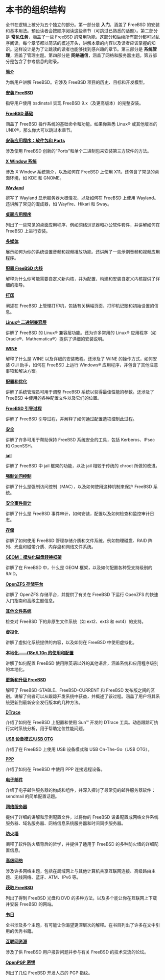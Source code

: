 # 本书的组织结构

全书在逻辑上被分为五个独立的部分。第一部分是 **入门**，涵盖了 FreeBSD 的安装和基本用法。预设读者会按顺序阅读这些章节（可跳过已熟悉的话题）。第二部分是 **常见任务**，涵盖了一些 FreeBSD 的常用功能。这部分和后续所有部分都可以乱序阅读。每个章节都以简洁的概述开头，讲解本章的内容以及读者应该掌握的知识。这样设计是为了让跳读的读者也能够找到感兴趣的章节。第三部分是 **系统管理**，涵盖了管理主题。第四部分是 **网络通信**，涵盖了网络和服务器主题。第五部分是包含了参考信息的附录。

**[简介](https://docs.freebsd.org/en/books/handbook/introduction/#introduction)**

为新用户讲解 FreeBSD。它涉及 FreeBSD 项目的历史、目标和开发模型。

**[安装 FreeBSD](https://docs.freebsd.org/en/books/handbook/bsdinstall/#bsdinstall)**

指导用户使用 bsdinstall 实现 FreeBSD 9.x（及更高版本）的完整安装。

**[FreeBSD 基础](https://docs.freebsd.org/en/books/handbook/basics/#basics)**

涵盖了 FreeBSD 操作系统的基础命令和功能。如果你熟悉 Linux® 或其他版本的 UNIX®，那么你大可以跳过本章节。

**[安装应用程序：软件包和 Ports](https://docs.freebsd.org/en/books/handbook/ports/#ports)**

涉及使用 FreeBSD 创新的“Ports”和单个二进制包来安装第三方软件的方法。

**[X Window 系统](https://docs.freebsd.org/en/books/handbook/x11/#x11)**

涉及 X Window 系统简介，以及如何在 FreeBSD 上使用 X11。还包含了常见的桌面环境，如 KDE 和 GNOME。

**[Wayland](https://docs.freebsd.org/en/books/handbook/wayland/#wayland)**

撰写了 Wayland 显示服务器大概情况，以及如何在 FreeBSD 上使用 Wayland。还讲解了常见的混成器，如 Wayfire、Hikari 和 Sway。

**[桌面应用程序](https://docs.freebsd.org/en/books/handbook/desktop/#desktop)**

列出了一些常见的桌面应用程序，例如网络浏览器和办公软件套件，并讲解如何在 FreeBSD 上进行安装。

**[多媒体](https://docs.freebsd.org/en/books/handbook/multimedia/#multimedia)**

展示如何为你的系统设置音频和视频播放功能。还讲解了一些示例音频和视频应用程序。

**[配置 FreeBSD 内核](https://docs.freebsd.org/en/books/handbook/kernelconfig/#kernelconfig)**

解释为什么你可能需要自定义新内核，并为配置、构建和安装自定义内核提供了详细的指导。

**[打印](https://docs.freebsd.org/en/books/handbook/printing/#printing)**

阐述在 FreeBSD 上管理打印机，包括有关横幅页面、打印机记账和初始设置的信息。

**[Linux® 二进制兼容层](https://docs.freebsd.org/en/books/handbook/linuxemu/#linuxemu)**

讲解了 FreeBSD 的 Linux® 兼容层功能。还为许多常用的 Linux® 应用程序（如 Oracle®、Mathematica®）提供了详细的安装说明。

**[WINE](https://docs.freebsd.org/en/books/handbook/wine/#wine)**

解释了什么是 WINE 以及详细的安装教程。还涉及了 WINE 的操作方式，如何安装 GUI 助手，如何在 FreeBSD 上运行 Windows® 应用程序，并包含了其他注意事项和解决方案。

**[配置和优化](https://docs.freebsd.org/en/books/handbook/config/#config-tuning)**

讲解了系统管理员可用于调整 FreeBSD 系统以获得最佳性能的参数。还涉及了 FreeBSD 中使用的各种配置文件以及它们的位置。

**[FreeBSD 引导过程](https://docs.freebsd.org/en/books/handbook/boot/#boot)**

讲解了 FreeBSD 引导过程，并解释了如何通过配置选项控制此过程。

**[安全](https://docs.freebsd.org/en/books/handbook/security/#security)**

讲解了许多可用于帮助保持 FreeBSD 系统安全的工具，包括 Kerberos、IPsec 和 OpenSSH。

**[jail](https://docs.freebsd.org/en/books/handbook/jails/#jails)**

讲解了 FreeBSD 中 jail 框架的功能，以及 jail 相较于传统的 chroot 所做的改进。

**[强制访问控制](https://docs.freebsd.org/en/books/handbook/mac/#mac)**

讲解了什么是强制访问控制（MAC），以及如何使用这种机制来保护 FreeBSD 系统。

**[安全事件审计](https://docs.freebsd.org/en/books/handbook/audit/#audit)**

讲解了什么是 FreeBSD 事件审计，如何安装，配置以及如何检查和监控审计日志。

**[存储](https://docs.freebsd.org/en/books/handbook/disks/#disks)**

讲解了如何使用 FreeBSD 管理存储介质和文件系统。例如物理磁盘、RAID 阵列、光盘和磁带介质、内存盘和网络文件系统。

**[GEOM：模块化磁盘转换框架](https://docs.freebsd.org/en/books/handbook/geom/#geom)**

讲解了在 FreeBSD 中，什么是 GEOM 框架，以及如何配置各种受支持级别的 RAID。

**[OpenZFS 存储平台](https://docs.freebsd.org/en/books/handbook/zfs/#zfs)**

讲解了 OpenZFS 存储平台，并提供了有关在 FreeBSD 下运行 OpenZFS 的快速入门指南和高级主题信息。

**[其他文件系统](https://docs.freebsd.org/en/books/handbook/filesystems/#filesystems)**

检查对 FreeBSD 下的非原生文件系统（如 ext2、ext3 和 ext4）的支持。

**[虚拟化](https://docs.freebsd.org/en/books/handbook/virtualization/#virtualization)**

讲解了虚拟化系统提供的内容，以及如何在 FreeBSD 中使用虚拟化。

**[本地化——i18n/L10n 的使用和配置](https://docs.freebsd.org/en/books/handbook/l10n/#l10n)**

讲解了如何配置 FreeBSD 使用除英语以外的其他语言，涵盖系统和应用程序级别的本地化。

**[更新和升级 FreeBSD](https://docs.freebsd.org/en/books/handbook/cutting-edge/#updating-upgrading)**

解释了 FreeBSD-STABLE、FreeBSD-CURRENT 和 FreeBSD 发布版之间的区别。讲解了何者可以从跟踪开发系统中获益，并概述了该过程。涵盖了用户将其系统更新到最新安全发行版本的几种方法。

**[DTrace](https://docs.freebsd.org/en/books/handbook/dtrace/#dtrace)**

介绍了如何在 FreeBSD 上配置和使用 Sun™ 开发的 DTrace 工具。动态跟踪可执行实时系统分析，用于帮助定位性能问题。

**[USB 设备模式/USB OTG](https://docs.freebsd.org/en/books/handbook/usb-device-mode/#usb-device-mode)**

介绍了在 FreeBSD 上使用 USB 设备模式和 USB On-The-Go（USB OTG）。

**[PPP](https://docs.freebsd.org/en/books/handbook/ppp-and-slip/#ppp-and-slip)**

介绍了如何在 FreeBSD 中使用 PPP 连接远程设备。

**[电子邮件](https://docs.freebsd.org/en/books/handbook/mail/#mail)**

介绍了电子邮件服务器的构成和组件，并深入探讨了最常见的邮件服务器软件：sendmail 的简单配置话题。

**[网络服务器](https://docs.freebsd.org/en/books/handbook/network-servers/#network-servers)**

提供了详细的讲解和示例配置文件，以将你的 FreeBSD 设备配置成网络文件系统服务器、域名服务器、网络信息系统服务器和时间同步服务器。

**[防火墙](https://docs.freebsd.org/en/books/handbook/firewalls/#firewalls)**

阐释了软件防火墙背后的哲学，并提供了适用于 FreeBSD 的多种防火墙的详细配置信息。

**[高级网络](https://docs.freebsd.org/en/books/handbook/advanced-networking/#advanced-networking)**

涉及许多网络主题，包括在局域网上与其他计算机共享互联网连接、高级路由主题、无线网络、蓝牙、ATM、IPv6 等。

**[获取 FreeBSD](https://docs.freebsd.org/en/books/handbook/mirrors/#mirrors)**

列出了得到 FreeBSD 光盘和 DVD 的多种方法，以及多个能让你在互联网上下载并安装 FreeBSD 的网站。

**[书目](https://docs.freebsd.org/en/books/handbook/bibliography/#bibliography)**

全书涉及多个主题，有可能让你渴望更深层次的解释。在书目列出了许多在文中引用的优秀书籍。

**[互联网资源](https://docs.freebsd.org/en/books/handbook/eresources/#eresources)**

涉及了供 FreeBSD 用户报告问题并参与有关 FreeBSD 的技术交流的论坛。

**[OpenPGP 密钥](https://docs.freebsd.org/en/books/handbook/pgpkeys/#pgpkeys)**

列出了几位 FreeBSD 开发人员的 PGP 指纹。
